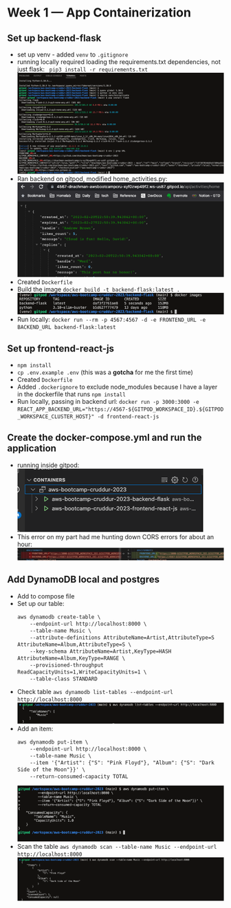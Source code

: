 # Week 1 — App Containerization

## Set up backend-flask 
-   set up venv - added `venv` to `.gitignore`
-   running locally required loading the requirements.txt dependencies, not just flask:
    ` pip3 install -r requirements.txt`
    ![](assets/wk1/python-setup.png)
-   Ran backend on gitpod, modified home_activities.py:
    ![](assets/wk1/run-backend.png)
-   Created `Dockerfile`
-   Build the image
    `docker build -t backend-flask:latest .`
    ![](assets/wk1/docker-images-backend.png)
- Run locally: `docker run --rm -p 4567:4567 -d -e FRONTEND_URL -e BACKEND_URL backend-flask:latest`
## Set up frontend-react-js
-   `npm install`
-   `cp .env.example .env` (this was a **gotcha** for me the first time)
-   Created `Dockerfile`
-   Added `.dockerignore` to exclude node_modules because I have a layer in the dockerfile that runs `npm install`
- Run locally, passing in backend url: `docker run -p 3000:3000 -e REACT_APP_BACKEND_URL="https://4567-${GITPOD_WORKSPACE_ID}.${GITPOD_WORKSPACE_CLUSTER_HOST}" -d frontend-react-js`
## Create the docker-compose.yml and run the application
- running inside gitpod:
![](assets/wk1/compose-running.png)
- This error on my part had me hunting down CORS errors for about an hour:
    ![](assets/wk1/docker-compose-error.png)

## Add DynamoDB local and postgres
- Add to compose file
- Set up our table: 
    ```
    aws dynamodb create-table \
        --endpoint-url http://localhost:8000 \
        --table-name Music \
        --attribute-definitions AttributeName=Artist,AttributeType=S AttributeName=Album,AttributeType=S \
        --key-schema AttributeName=Artist,KeyType=HASH AttributeName=Album,KeyType=RANGE \
        --provisioned-throughput ReadCapacityUnits=1,WriteCapacityUnits=1 \
        --table-class STANDARD
    ```
- Check table `aws dynamodb list-tables --endpoint-url http://localhost:8000`
    ![](assets/wk1/ddb-list-tables.png)
- Add an item:
    ```
    aws dynamodb put-item \
        --endpoint-url http://localhost:8000 \
        --table-name Music \
        --item '{"Artist": {"S": "Pink Floyd"}, "Album": {"S": "Dark Side of the Moon"}}' \
        --return-consumed-capacity TOTAL
    ```
    ![](assets/wk1/ddb-put-item.png)
- Scan the table `aws dynamodb scan --table-name Music --endpoint-url http://localhost:8000`
    ![](assets/wk1/ddb-scan.png)